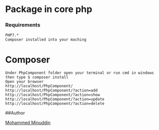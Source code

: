 # Package in core php

### Requirements
    PHP7.*
    Composer installed into your maching


#  Composer
    Under PhpComponent folder open your terminal or run cmd in windows 
    then type $ composer install
    Open your browser 
    http://localhost/PhpComponent/
    http://localhost/PhpComponent/?action=add
    http://localhost/PhpComponent/?action=show
    http://localhost/PhpComponent/?action=update
    http://localhost/PhpComponent/?action=delete
    
##Author

[Mohammed Minuddin](https://moinshareidea.wordpress.com)
